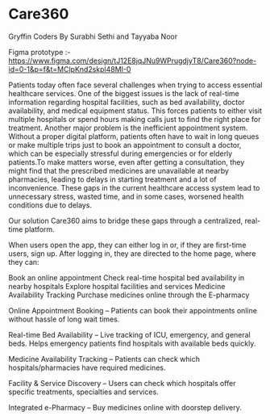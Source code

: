 # Care360
Gryffin Coders By Surabhi Sethi and Tayyaba Noor

Figma prototype :- https://www.figma.com/design/tJ12E8jqJNu9WPrugdjyT8/Care360?node-id=0-1&p=f&t=MClpKnd2skpl48MI-0

Patients today often face several challenges when trying to access essential healthcare services. One of the biggest issues is the lack of real-time information regarding hospital facilities, such as bed availability, doctor availability, and medical equipment status. This forces patients to either visit multiple hospitals or spend hours making calls just to find the right place for treatment.
Another major problem is the inefficient appointment system. Without a proper digital platform, patients often have to wait in long queues or make multiple trips just to book an appointment to consult a doctor, which can be especially stressful during emergencies or for elderly patients.To make matters worse, even after getting a consultation, they might find that the prescribed medicines are unavailable at nearby pharmacies, leading to delays in starting treatment and a lot of inconvenience.
These gaps in the current healthcare access system lead to unnecessary stress, wasted time, and in some cases, worsened health conditions due to delays.

Our solution Care360 aims to bridge these gaps through a centralized, real-time platform.


When users open the app, they can either log in or, if they are first-time users, sign up. After logging in, they are directed to the home page, where they can:

Book an online appointment
Check real-time hospital bed availability in nearby hospitals
Explore hospital facilities and services
Medicine Availability Tracking
Purchase medicines online through the E-pharmacy


Online Appointment Booking – Patients can book their appointments online without hassle of long wait times.

Real-time Bed Availability – Live tracking of ICU, emergency, and general beds. Helps emergency patients find hospitals with available beds quickly.

Medicine Availability Tracking – Patients can check which hospitals/pharmacies have required medicines.

Facility & Service Discovery – Users can check which hospitals offer specific treatments, specialties and services.

Integrated e-Pharmacy – Buy medicines online with doorstep delivery.


